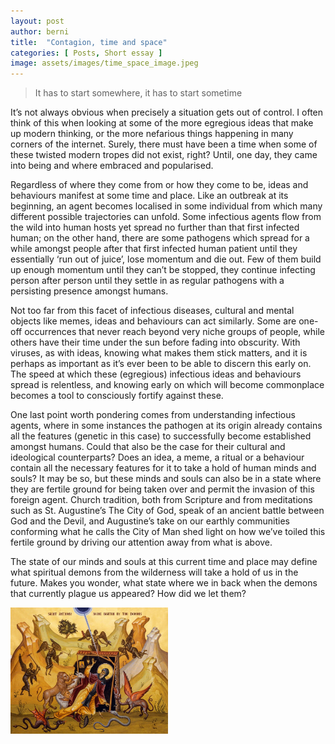 ```yaml
---
layout: post
author: berni
title:  "Contagion, time and space"
categories: [ Posts, Short essay ]
image: assets/images/time_space_image.jpeg
---
```


> It has to start somewhere, it has to start sometime

It’s not always obvious when precisely a situation gets out of control. I often think of this when looking at some of the more egregious ideas that make up modern thinking, or the more nefarious things happening in many corners of the internet. Surely, there must have been a time when some of these twisted modern tropes did not exist, right? Until, one day, they came into being and where embraced and popularised.

Regardless of where they come from or how they come to be, ideas and behaviours manifest at some time and place. Like an outbreak at its beginning, an agent becomes localised in some individual from which many different possible trajectories can unfold. Some infectious agents flow from the wild into human hosts yet spread no further than that first infected human; on the other hand, there are some pathogens which spread for a while amongst people after that first infected human patient until they essentially ‘run out of juice’, lose momentum and die out. Few of them build up enough momentum until they can’t be stopped, they continue infecting person after person until they settle in as regular pathogens with a persisting presence amongst humans.

Not too far from this facet of infectious diseases, cultural and mental objects like memes, ideas and behaviours can act similarly. Some are one-off occurrences that never reach beyond very niche groups of people, while others have their time under the sun before fading into obscurity. With viruses, as with ideas, knowing what makes them stick matters, and it is perhaps as important as it’s ever been to be able to discern this early on. The speed at which these (egregious) infectious ideas and behaviours spread is relentless, and knowing early on which will become commonplace becomes a tool to consciously fortify against these.

One last point worth pondering comes from understanding infectious agents, where in some instances the pathogen at its origin already contains all the features (genetic in this case) to successfully become established amongst humans. Could that also be the case for their cultural and ideological counterparts? Does an idea, a meme, a ritual or a behaviour contain all the necessary features for it to take a hold of human minds and souls? It may be so, but these minds and souls can also be in a state where they are fertile ground for being taken over and permit the invasion of this foreign agent. Church tradition, both from Scripture and from meditations such as St. Augustine’s The City of God, speak of an ancient battle between God and the Devil, and Augustine’s take on our earthly communities conforming what he calls the City of Man shed light on how we’ve toiled this fertile ground by driving our attention away from what is above.

The state of our minds and souls at this current time and place may define what spiritual demons from the wilderness will take a hold of us in the future. Makes you wonder, what state where we in back when the demons that currently plague us appeared? How did we let them?

<img src="../assets/images/time_space_image.jpeg" style="width: 50%;" alt="Icon of St. Anthony the Great, harassed by demons in the desert.">
